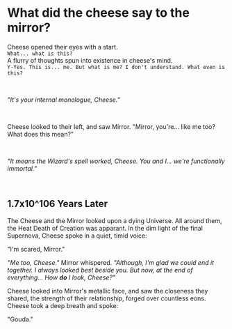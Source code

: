 # What did the cheese say to the mirror?


Cheese opened their eyes with a start.\
`What... what is this?`\
A flurry of thoughts spun into existence in cheese's mind.\
`Y-Yes. This is... me. But what is me? I don't understand. What even is this?`

<br>

*"It's your internal monologue, Cheese."*

<br>

Cheese looked to their left, and saw Mirror.
"Mirror, you're... like me too? What does this mean?"

<br>

*"It means the Wizard's spell worked, Cheese. You and I... we're functionally immortal."*

<br>

## **1.7x10^106 Years Later**



The Cheese and the Mirror looked upon a dying Universe. All around them, the Heat Death of Creation was apparant.
In the dim light of the final Supernova, Cheese spoke in a quiet, timid voice:

"I'm scared, Mirror."

*"Me too, Cheese."* Mirror whispered. *"Although, I'm glad we could end it together. I always looked best beside you. But now, at the end of everything... How **do** I look, Cheese?"*

Cheese looked into Mirror's metallic face, and saw the closeness they shared, the strength of their relationship, forged over countless eons. Cheese took a deep breath and spoke:

"Gouda."
